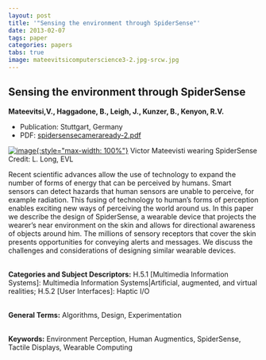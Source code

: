 ```yaml
---
layout: post
title: '"Sensing the environment through SpiderSense"'
date: 2013-02-07
tags: paper
categories: papers
tabs: true
image: mateevitsicomputerscience3-2.jpg-srcw.jpg
---
```


## Sensing the environment through SpiderSense
**Mateevitsi,V., Haggadone, B., Leigh, J., Kunzer, B., Kenyon, R.V.**
- Publication: Stuttgart, Germany
- PDF: [spidersensecameraready-2.pdf](/documents/spidersensecameraready-2.pdf)


[![image](https://www.evl.uic.edu/output/originals/mateevitsicomputerscience3-2.jpg-srcw.jpg){:style="max-width: 100%"}](https://www.evl.uic.edu/output/originals/mateevitsicomputerscience3-2.jpg-srcw.jpg)
Victor Mateevisti wearing SpiderSense
Credit: L. Long, EVL

Recent scientific advances allow the use of technology to expand the number of forms of energy that can be perceived by humans. Smart sensors can detect hazards that human
sensors are unable to perceive, for example radiation. This fusing of technology to human&rsquo;s forms of perception enables exciting new ways of perceiving the world around us. In this paper we describe the design of SpiderSense, a wearable device that projects the wearer&rsquo;s near environment on the skin and allows for directional awareness of objects around him. The millions of sensory receptors that cover the skin presents opportunities for conveying alerts and messages. We discuss the challenges and considerations of designing similar wearable devices.<br><br>

<strong>Categories and Subject Descriptors:</strong> H.5.1 [Multimedia Information Systems]: Multimedia Information Systems|Artificial, augmented, and virtual realities; H.5.2 [User Interfaces]: Haptic I/O<br><br>

<strong>General Terms:</strong> Algorithms, Design, Experimentation<br><br>

<strong>Keywords:</strong> Environment Perception, Human Augmentics, SpiderSense, Tactile Displays, Wearable Computing